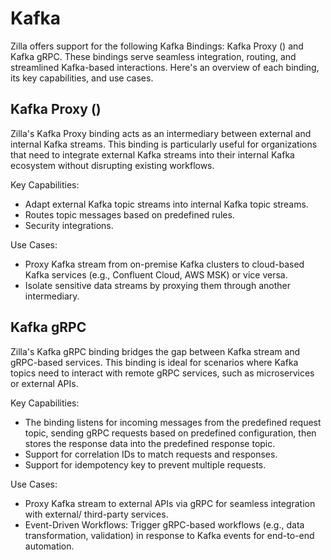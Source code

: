 # Kafka

Zilla offers support for the following Kafka Bindings: Kafka Proxy (<ZillaPlus/>) and Kafka gRPC. These bindings serve seamless integration, routing, and streamlined Kafka-based interactions. Here's an overview of each binding, its key capabilities, and use cases.

## Kafka Proxy (<ZillaPlus/>)

Zilla's Kafka Proxy binding acts as an intermediary between external and internal Kafka streams. This binding is particularly useful for organizations that need to integrate external Kafka streams into their internal Kafka ecosystem without disrupting existing workflows.

Key Capabilities:

- Adapt external Kafka topic streams into internal Kafka topic streams.
- Routes topic messages based on predefined rules.
- Security integrations.

Use Cases:

- Proxy Kafka stream from on-premise Kafka clusters to cloud-based Kafka services (e.g., Confluent Cloud, AWS MSK) or vice versa.
- Isolate sensitive data streams by proxying them through another intermediary.

## Kafka gRPC

Zilla's Kafka gRPC binding bridges the gap between Kafka stream and gRPC-based services. This binding is ideal for scenarios where Kafka topics need to interact with remote gRPC services, such as microservices or external APIs.

Key Capabilities:

- The binding listens for incoming messages from the predefined request topic, sending gRPC requests based on predefined configuration, then stores the response data into the predefined response topic.
- Support for correlation IDs to match requests and responses.
- Support for idempotency key to prevent multiple requests.

Use Cases:

- Proxy Kafka stream to external APIs via gRPC for seamless integration with external/ third-party services.
- Event-Driven Workflows: Trigger gRPC-based workflows (e.g., data transformation, validation) in response to Kafka events for end-to-end automation.
